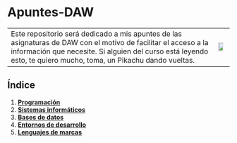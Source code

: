 # Apuntes-DAW

<div align=center>
  <table>
    <tr>
      <td>Este repositorio será dedicado a mis apuntes de las asignaturas de DAW con el motivo de facilitar el acceso a la información que necesite. 
Si alguien del curso está leyendo esto, te quiero mucho, toma, un Pikachu dando vueltas.</td>
      <td><img src="https://steamuserimages-a.akamaihd.net/ugc/937214408388646993/4CCC1B4F19380BB595C9FE61DBCA86B6CE112092/?imw=5000&imh=5000&ima=fit&impolicy=Letterbox&imcolor=%23000000&letterbox=false" style="width: 75%; text-align: center;"/></td>
    </tr>
  </table>
</div>

<div align=justify>

## Índice
  1. [__Programación__](PRO/README.md)
  2. [__Sistemas informáticos__](SSF/README.md)
  3. [__Bases de datos__](BAE/README.md)
  4. [__Entornos de desarrollo__](ETS/README.md)
  5. [__Lenguajes de marcas__](LND/README.md)
     
</div>
